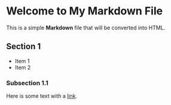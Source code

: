 # Welcome to My Markdown File
This is a simple **Markdown** file that will be converted into HTML.

## Section 1
- Item 1
- Item 2

### Subsection 1.1
Here is some text with a [link](https://example.com).
